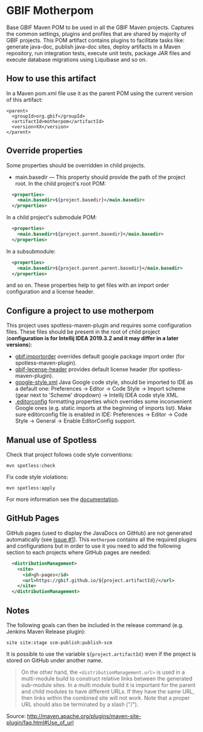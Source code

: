 # GBIF Motherpom
Base GBIF Maven POM to be used in all the GBIF Maven projects. Captures the common settings, plugins and profiles that
are shared by majority of GBIF projects. This POM artifact contains plugins to facilitate tasks like: generate
java-doc, publish java-doc sites, deploy artifacts in a Maven repository,
run integration tests, execute unit tests, package JAR files and execute database migrations using Liquibase and so on.


## How to use this artifact
In a Maven pom.xml file use it as the parent POM using the current version of this artifact:

```
<parent>
  <groupId>org.gbif</groupId>
  <artifactId>motherpom</artifactId>
  <version>XX</version>
</parent>
```

## Override properties

Some properties should be overridden in child projects.

- main.basedir — This property should provide the path of the project root. In the child project's root POM:

```xml
  <properties>
    <main.basedir>${project.basedir}</main.basedir>
  </properties>
```

In a child project's submodule POM:

```xml
  <properties>
    <main.basedir>${project.parent.basedir}</main.basedir>
  </properties>
```

In a subsubmodule:

```xml
  <properties>
    <main.basedir>${project.parent.parent.basedir}</main.basedir>
  </properties>
```
and so on. These properties help to get files with an import order configuration and a license header.

## Configure a project to use motherpom

This project uses spotless-maven-plugin and requires some configuration files. These files should be present in the root of child project (**configuration is for Intellij IDEA 2019.3.2 and it may differ in a later versions**):

- [gbif.importorder](./gbif.importorder) overrides default google package import order (for spotless-maven-plugin).
- [gbif-lecense-header](./gbif-license-header) provides default license header (for spotless-maven-plugin).
- [google-style.xml](./google-style.xml) Java Google code style, should be imported to IDE as a default one: Preferences → Editor → Code Style → Import scheme (gear next to 'Scheme' dropdown) → Intellij IDEA code style XML.
- [.editorconfig](./.editorconfig) formatting properties which overrides some inconvenient Google ones (e.g. static imports at the beginning of imports list). Make sure editorconfig file is enabled in IDE: Preferences → Editor → Code Style → General → Enable EditorConfig support.

## Manual use of Spotless

Check that project follows code style conventions:

```
mvn spotless:check
```

Fix code style violations:

```
mvn spotless:apply
```

For more information see the [documentation](https://github.com/diffplug/spotless/tree/master/plugin-maven).

## GitHub Pages
GitHub pages (used to display the JavaDocs on GitHub) are not generated automatically (see [Issue #1](https://github.com/gbif/motherpom/issues/1)).
This `motherpom` contains all the required plugins and configurations but in order to use it you need to add the following section to each projects where GitHub pages are needed:

```xml
  <distributionManagement>
    <site>
      <id>gh-pages</id>
      <url>https://gbif.github.io/${project.artifactId}/</url>
    </site>
  </distributionManagement>
```

## Notes
The following goals can then be included in the release command (e.g. Jenkins Maven Release plugin):
```
site site:stage scm-publish:publish-scm
```

It is possible to use the variable `${project.artifactId}` even if the project is stored on GitHub under another name.

> On the other hand, the `<distributionManagement.url>` is used in a multi-module build to construct relative links between the generated sub-module sites. In a multi module build it is important for the parent and child modules to have different URLs. If they have the same URL, then links within the combined site will not work. Note that a proper URL should also be terminated by a slash ("/").

Source: http://maven.apache.org/plugins/maven-site-plugin/faq.html#Use_of_url
